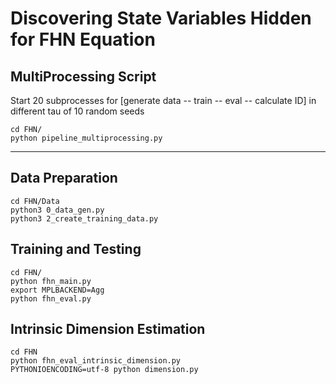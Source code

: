 # Discovering State Variables Hidden for FHN Equation



## MultiProcessing Script

Start 20 subprocesses for [generate data -- train -- eval -- calculate ID] in different tau of 10 random seeds

```shell
cd FHN/
python pipeline_multiprocessing.py
```



---



## Data Preparation

```shell
cd FHN/Data
python3 0_data_gen.py
python3 2_create_training_data.py
```

## Training and Testing

```shell
cd FHN/
python fhn_main.py
export MPLBACKEND=Agg
python fhn_eval.py
```

## Intrinsic Dimension Estimation

```shell
cd FHN
python fhn_eval_intrinsic_dimension.py
PYTHONIOENCODING=utf-8 python dimension.py
```

